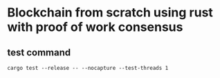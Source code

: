 # Blockchain from scratch using rust with proof of work consensus

## test command

```
cargo test --release -- --nocapture --test-threads 1
```
